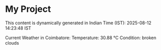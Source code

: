 # My Project

This content is dynamically generated in Indian Time (IST): 2025-08-12 14:23:48 IST


Current Weather in Coimbatore:
Temperature: 30.88 °C
Condition: broken clouds
